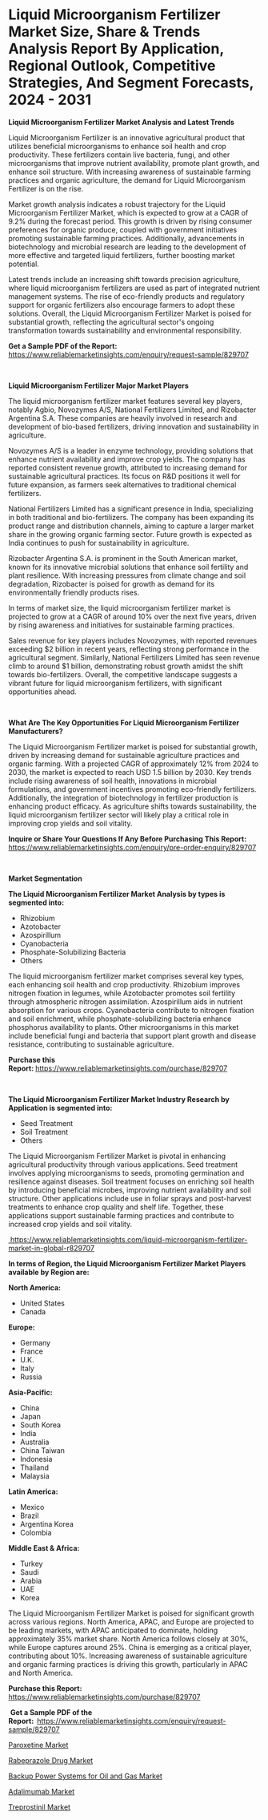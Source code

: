 <p><h1>Liquid Microorganism Fertilizer Market Size, Share & Trends Analysis Report By Application, Regional Outlook, Competitive Strategies, And Segment Forecasts, 2024 - 2031</h1></p><p><strong>Liquid Microorganism Fertilizer Market Analysis and Latest Trends</strong></p>
<p><p>Liquid Microorganism Fertilizer is an innovative agricultural product that utilizes beneficial microorganisms to enhance soil health and crop productivity. These fertilizers contain live bacteria, fungi, and other microorganisms that improve nutrient availability, promote plant growth, and enhance soil structure. With increasing awareness of sustainable farming practices and organic agriculture, the demand for Liquid Microorganism Fertilizer is on the rise.</p><p>Market growth analysis indicates a robust trajectory for the Liquid Microorganism Fertilizer Market, which is expected to grow at a CAGR of 9.2% during the forecast period. This growth is driven by rising consumer preferences for organic produce, coupled with government initiatives promoting sustainable farming practices. Additionally, advancements in biotechnology and microbial research are leading to the development of more effective and targeted liquid fertilizers, further boosting market potential.</p><p>Latest trends include an increasing shift towards precision agriculture, where liquid microorganism fertilizers are used as part of integrated nutrient management systems. The rise of eco-friendly products and regulatory support for organic fertilizers also encourage farmers to adopt these solutions. Overall, the Liquid Microorganism Fertilizer Market is poised for substantial growth, reflecting the agricultural sector's ongoing transformation towards sustainability and environmental responsibility.</p></p>
<p><strong>Get a Sample PDF of the Report:&nbsp;</strong> <a href="https://www.reliablemarketinsights.com/enquiry/request-sample/829707?utm_campaign=1338&utm_medium=2&utm_source=Github&utm_content=ia&utm_term=08102024&utm_id=liquid-microorganism-fertilizer">https://www.reliablemarketinsights.com/enquiry/request-sample/829707</a></p>
<p>&nbsp;</p>
<p><strong>Liquid Microorganism Fertilizer Major Market Players</strong></p>
<p><p>The liquid microorganism fertilizer market features several key players, notably Agbio, Novozymes A/S, National Fertilizers Limited, and Rizobacter Argentina S.A. These companies are heavily involved in research and development of bio-based fertilizers, driving innovation and sustainability in agriculture.</p><p>Novozymes A/S is a leader in enzyme technology, providing solutions that enhance nutrient availability and improve crop yields. The company has reported consistent revenue growth, attributed to increasing demand for sustainable agricultural practices. Its focus on R&D positions it well for future expansion, as farmers seek alternatives to traditional chemical fertilizers.</p><p>National Fertilizers Limited has a significant presence in India, specializing in both traditional and bio-fertilizers. The company has been expanding its product range and distribution channels, aiming to capture a larger market share in the growing organic farming sector. Future growth is expected as India continues to push for sustainability in agriculture.</p><p>Rizobacter Argentina S.A. is prominent in the South American market, known for its innovative microbial solutions that enhance soil fertility and plant resilience. With increasing pressures from climate change and soil degradation, Rizobacter is poised for growth as demand for its environmentally friendly products rises.</p><p>In terms of market size, the liquid microorganism fertilizer market is projected to grow at a CAGR of around 10% over the next five years, driven by rising awareness and initiatives for sustainable farming practices. </p><p>Sales revenue for key players includes Novozymes, with reported revenues exceeding $2 billion in recent years, reflecting strong performance in the agricultural segment. Similarly, National Fertilizers Limited has seen revenue climb to around $1 billion, demonstrating robust growth amidst the shift towards bio-fertilizers. Overall, the competitive landscape suggests a vibrant future for liquid microorganism fertilizers, with significant opportunities ahead.</p></p>
<p>&nbsp;</p>
<p><strong>What Are The Key Opportunities For Liquid Microorganism Fertilizer Manufacturers?</strong></p>
<p><p>The Liquid Microorganism Fertilizer market is poised for substantial growth, driven by increasing demand for sustainable agriculture practices and organic farming. With a projected CAGR of approximately 12% from 2024 to 2030, the market is expected to reach USD 1.5 billion by 2030. Key trends include rising awareness of soil health, innovations in microbial formulations, and government incentives promoting eco-friendly fertilizers. Additionally, the integration of biotechnology in fertilizer production is enhancing product efficacy. As agriculture shifts towards sustainability, the liquid microorganism fertilizer sector will likely play a critical role in improving crop yields and soil vitality.</p></p>
<p><strong>Inquire or Share Your Questions If Any Before Purchasing This Report:</strong> <a href="https://www.reliablemarketinsights.com/enquiry/pre-order-enquiry/829707?utm_campaign=1338&utm_medium=2&utm_source=Github&utm_content=ia&utm_term=08102024&utm_id=liquid-microorganism-fertilizer">https://www.reliablemarketinsights.com/enquiry/pre-order-enquiry/829707</a></p>
<p>&nbsp;</p>
<p><strong>Market Segmentation</strong></p>
<p><strong>The Liquid Microorganism Fertilizer Market Analysis by types is segmented into:</strong></p>
<p><ul><li>Rhizobium</li><li>Azotobacter</li><li>Azospirillum</li><li>Cyanobacteria</li><li>Phosphate-Solubilizing Bacteria</li><li>Others</li></ul></p>
<p><p>The liquid microorganism fertilizer market comprises several key types, each enhancing soil health and crop productivity. Rhizobium improves nitrogen fixation in legumes, while Azotobacter promotes soil fertility through atmospheric nitrogen assimilation. Azospirillum aids in nutrient absorption for various crops. Cyanobacteria contribute to nitrogen fixation and soil enrichment, while phosphate-solubilizing bacteria enhance phosphorus availability to plants. Other microorganisms in this market include beneficial fungi and bacteria that support plant growth and disease resistance, contributing to sustainable agriculture.</p></p>
<p><strong>Purchase this Report:&nbsp;</strong><a href="https://www.reliablemarketinsights.com/purchase/829707?utm_campaign=1338&utm_medium=2&utm_source=Github&utm_content=ia&utm_term=08102024&utm_id=liquid-microorganism-fertilizer">https://www.reliablemarketinsights.com/purchase/829707</a></p>
<p>&nbsp;</p>
<p><strong>The Liquid Microorganism Fertilizer Market Industry Research by Application is segmented into:</strong></p>
<p><ul><li>Seed Treatment</li><li>Soil Treatment</li><li>Others</li></ul></p>
<p><p>The Liquid Microorganism Fertilizer Market is pivotal in enhancing agricultural productivity through various applications. Seed treatment involves applying microorganisms to seeds, promoting germination and resilience against diseases. Soil treatment focuses on enriching soil health by introducing beneficial microbes, improving nutrient availability and soil structure. Other applications include use in foliar sprays and post-harvest treatments to enhance crop quality and shelf life. Together, these applications support sustainable farming practices and contribute to increased crop yields and soil vitality.</p></p>
<p><a href="https://www.reliablemarketinsights.com/liquid-microorganism-fertilizer-market-in-global-r829707?utm_campaign=1338&utm_medium=2&utm_source=Github&utm_content=ia&utm_term=08102024&utm_id=liquid-microorganism-fertilizer">&nbsp;https://www.reliablemarketinsights.com/liquid-microorganism-fertilizer-market-in-global-r829707</a></p>
<p><strong>In terms of Region, the Liquid Microorganism Fertilizer Market Players available by Region are:</strong></p>
<p>
    <p> <strong> North America: </strong>
        <ul>
            <li>United States</li>
            <li>Canada</li>
        </ul>
        </p> 
    <p> <strong> Europe: </strong>
        <ul>
            <li>Germany</li>
            <li>France</li>
            <li>U.K.</li>
            <li>Italy</li>
            <li>Russia</li>
        </ul>
        </p> 
    <p> <strong> Asia-Pacific: </strong>
        <ul>
            <li>China</li>
            <li>Japan</li>
            <li>South Korea</li>
            <li>India</li>
            <li>Australia</li>
            <li>China Taiwan</li>
            <li>Indonesia</li>
            <li>Thailand</li>
            <li>Malaysia</li>
        </ul>
        </p> 
    <p> <strong> Latin America: </strong>
        <ul>
            <li>Mexico</li>
            <li>Brazil</li>
            <li>Argentina Korea</li>
            <li>Colombia</li>
        </ul>
        </p> 
    <p> <strong> Middle East & Africa: </strong>
        <ul>
            <li>Turkey</li>
            <li>Saudi</li>
            <li>Arabia</li>
            <li>UAE</li>
            <li>Korea</li>
        </ul>
    </p>
    </p>
<p><p>The Liquid Microorganism Fertilizer Market is poised for significant growth across various regions. North America, APAC, and Europe are projected to be leading markets, with APAC anticipated to dominate, holding approximately 35% market share. North America follows closely at 30%, while Europe captures around 25%. China is emerging as a critical player, contributing about 10%. Increasing awareness of sustainable agriculture and organic farming practices is driving this growth, particularly in APAC and North America.</p></p>
<p><strong>Purchase this Report: </strong><a href="https://www.reliablemarketinsights.com/purchase/829707?utm_campaign=1338&utm_medium=2&utm_source=Github&utm_content=ia&utm_term=08102024&utm_id=liquid-microorganism-fertilizer">https://www.reliablemarketinsights.com/purchase/829707</a></p>
<p>&nbsp;<strong>Get a Sample PDF of the Report:&nbsp;&nbsp;</strong><a href="https://www.reliablemarketinsights.com/enquiry/request-sample/829707?utm_campaign=1338&utm_medium=2&utm_source=Github&utm_content=ia&utm_term=08102024&utm_id=liquid-microorganism-fertilizer">https://www.reliablemarketinsights.com/enquiry/request-sample/829707</a></p>
<p><strong></strong></p>
<p><p><a href="https://www.linkedin.com/pulse/paroxetine-market-growth-outlook-from-2024-2031-projecting-bhrcf?utm_campaign=1338&utm_medium=2&utm_source=Github&utm_content=ia&utm_term=08102024&utm_id=liquid-microorganism-fertilizer">Paroxetine Market</a></p><p><a href="https://www.linkedin.com/pulse/rabeprazole-drug-market-segmentation-in-depth-analysis-adultadolescent-bktwf?utm_campaign=1338&utm_medium=2&utm_source=Github&utm_content=ia&utm_term=08102024&utm_id=liquid-microorganism-fertilizer">Rabeprazole Drug Market</a></p><p><a href="https://issuu.com/reportprime-2/docs/backup-power-systems-for-oil-and-ga_0e174136295f7c?utm_campaign=1338&utm_medium=2&utm_source=Github&utm_content=ia&utm_term=08102024&utm_id=liquid-microorganism-fertilizer">Backup Power Systems for Oil and Gas Market</a></p><p><a href="https://www.linkedin.com/pulse/adalimumab-market-size-growth-industry-analysis-segmentation-xqa7e?utm_campaign=1338&utm_medium=2&utm_source=Github&utm_content=ia&utm_term=08102024&utm_id=liquid-microorganism-fertilizer">Adalimumab Market</a></p><p><a href="https://www.linkedin.com/pulse/treprostinil-market-size-share-trends-analysis-report-end-rozgf?utm_campaign=1338&utm_medium=2&utm_source=Github&utm_content=ia&utm_term=08102024&utm_id=liquid-microorganism-fertilizer">Treprostinil Market</a></p></p>